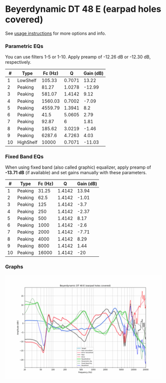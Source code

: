 # Beyerdynamic DT 48 E (earpad holes covered)
See [usage instructions](https://github.com/jaakkopasanen/AutoEq#usage) for more options and info.

### Parametric EQs
You can use filters 1-5 or 1-10. Apply preamp of -12.26 dB or -12.30 dB, respectively.

|   # | Type      |   Fc (Hz) |      Q |   Gain (dB) |
|-----|-----------|-----------|--------|-------------|
|   1 | LowShelf  |    105.33 | 0.7071 |       13.22 |
|   2 | Peaking   |     81.27 | 1.0278 |      -12.99 |
|   3 | Peaking   |    581.07 | 1.4142 |        9.12 |
|   4 | Peaking   |   1560.03 | 0.7002 |       -7.09 |
|   5 | Peaking   |   4559.79 | 1.3941 |        8.2  |
|   6 | Peaking   |     41.5  | 5.0605 |        2.79 |
|   7 | Peaking   |     92.87 | 6      |        1.81 |
|   8 | Peaking   |    185.62 | 3.0219 |       -1.46 |
|   9 | Peaking   |   6287.6  | 4.7263 |        4.03 |
|  10 | HighShelf |  10000    | 0.7071 |      -11.03 |

### Fixed Band EQs
When using fixed band (also called graphic) equalizer, apply preamp of **-13.71 dB** (if available) and set gains manually with these parameters.

|   # | Type    |   Fc (Hz) |      Q |   Gain (dB) |
|-----|---------|-----------|--------|-------------|
|   1 | Peaking |     31.25 | 1.4142 |       13.94 |
|   2 | Peaking |     62.5  | 1.4142 |       -1.01 |
|   3 | Peaking |    125    | 1.4142 |       -3.7  |
|   4 | Peaking |    250    | 1.4142 |       -2.37 |
|   5 | Peaking |    500    | 1.4142 |        8.17 |
|   6 | Peaking |   1000    | 1.4142 |       -2.6  |
|   7 | Peaking |   2000    | 1.4142 |       -7.71 |
|   8 | Peaking |   4000    | 1.4142 |        8.29 |
|   9 | Peaking |   8000    | 1.4142 |        1.44 |
|  10 | Peaking |  16000    | 1.4142 |      -20    |

### Graphs
![](./Beyerdynamic%20DT%2048%20E%20(earpad%20holes%20covered).png)
